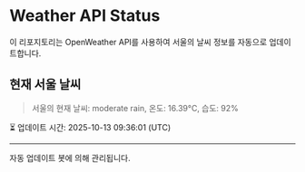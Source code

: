 
# Weather API Status

이 리포지토리는 OpenWeather API를 사용하여 서울의 날씨 정보를 자동으로 업데이트합니다.

## 현재 서울 날씨
> 서울의 현재 날씨: moderate rain, 온도: 16.39°C, 습도: 92%

⏳ 업데이트 시간: 2025-10-13 09:36:01 (UTC)

---
자동 업데이트 봇에 의해 관리됩니다.
